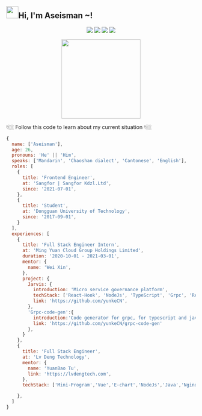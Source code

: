 <!--
### Hi there 👋
-->
<h2 class="flex"><img src="https://tva1.sinaimg.cn/large/e6c9d24egy1h1571l0uucg205k05egri.gif" width="32" />Hi, I'm Aseisman ~!</h2>

<p align="center" >
  <img src="https://github-readme-stats.vercel.app/api/top-langs/?username=Aseisman&layout=compact&langs_count=6&hide=css,html&theme=transparent&hide_border=true" />
  <img src="https://github-readme-stats.vercel.app/api?username=Aseisman&show_icons=true&theme=transparent&hide_border=true&line_height=20" />
  <img src="https://streak-stats.demolab.com/?user=Aseisman&card_width=766&hide_border=true&theme=transparent" />
  <img src="https://stats.justsong.cn/api/leetcode?username=aseisman&cn=true&theme=tokyonight&hide_border=true"/>  
</p>
<p align="center" >
  <img src="https://i.imgur.com/0PuBxQ1.gif" height=210/>
</p>
  <!--
![](https://github-readme-stats.vercel.app/api?username=Aseisman&show_icons=true&theme=transparent)

![Top Langs](https://github-readme-stats.vercel.app/api/top-langs/?username=Aseisman&layout=donut&langs_count=3)
-->
<!-- &nbsp;&nbsp;&nbsp;&nbsp;&nbsp;![](https://github-readme-stats.vercel.app/api/wakatime?username=Aseisman) [![Readme Card](https://github-readme-stats.vercel.app/api/pin/?username=Aseisman&repo=project-demo)](https://github.com/Aseisman/project-demo) -->

👇🏼 Follow this code to learn about my current situation 👇🏼

```js
{
  name: ['Aseisman'],
  age: 26,
  pronouns: 'He' || 'Him',
  speaks: ['Mandarin', 'Chaoshan dialect', 'Cantonese', 'English'],
  roles: [
    {
      title: 'Frontend Engineer',
      at: 'Sangfor | Sangfor Kdzl.Ltd',
      since: '2021-07-01',
    },
    {
      title: 'Student',
      at: 'Dongguan University of Technology',
      since: '2017-09-01',
    }
  ],
  experiences: [
    {
      title: 'Full Stack Engineer Intern',
      at: 'Ming Yuan Cloud Group Holdings Limited',
      duration: '2020-10-01 - 2021-03-01',
      mentor: {
        name: 'Wei Xin',
      },
      project: {
        Jarvis: {
          introduction: 'Micro service governance platform',
          techStack: ['React-Hook', 'NodeJs', 'TypeScript', 'Grpc', 'Redis', 'JWT', 'Git CI/CD', 'Docker'],
          link: 'https://github.com/yunkeCN',
        },
        'Grpc-code-gen':{
          introduction:'Code generator for grpc, for typescript and javascript.',
          link: 'https://github.com/yunkeCN/grpc-code-gen'
        },
      }
    },
    {
      title: 'Full Stack Engineer',
      at: 'Lv Deng Technology',
      mentor: {
        name: 'YuanBao Tu',
        link: 'https://lvdengtech.com',
      },
      techStack: ['Mini-Program','Vue','E-chart','NodeJs','Java','Nginx','MySQL','Redis'],

    },
  ]
}
```

<!--
Here are some ideas to get you started:

- 🔭 I’m currently working on ...
- 🌱 I’m currently learning ...
- 👯 I’m looking to collaborate on ...
- 🤔 I’m looking for help with ...
- 💬 Ask me about ...
- 📫 How to reach me: ...
- 😄 Pronouns: ...
- ⚡ Fun fact: ...
-->
